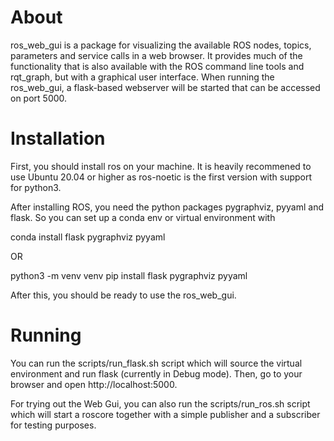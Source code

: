 # About
ros_web_gui is a package for visualizing the available ROS nodes, topics, parameters and service
calls in a web browser. It provides much of the functionality that is also available with
the ROS command line tools and rqt_graph, but with a graphical user interface. When running
the ros_web_gui, a flask-based webserver will be started that can be accessed on port 5000.

# Installation
First, you should install ros on your machine. It is heavily recommened to use Ubuntu 20.04
or higher as ros-noetic is the first version with support for python3.

After installing ROS, you need the python packages pygraphviz, pyyaml and flask. So you can
set up a conda env or virtual environment with

conda install flask pygraphviz pyyaml

OR

python3 -m venv venv
pip install flask pygraphviz pyyaml

After this, you should be ready to use the ros_web_gui.

# Running
You can run the scripts/run_flask.sh script which will source the virtual environment
and run flask (currently in Debug mode). Then, go to your browser and open
http://localhost:5000.

For trying out the Web Gui, you can also run the scripts/run_ros.sh script which will
start a roscore together with a simple publisher and a subscriber for testing purposes.
